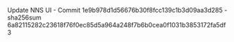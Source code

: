 Update NNS UI - Commit 1e9b978d1d56676b30f8fcc139c1b3d09aa3d285 - sha256sum 6a82115282c23618f76f0ec85d5a964a248f7b6b0cea0f1031b3853172fa5df3
